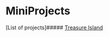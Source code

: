 # MiniProjects
[List of projects]#####
[Treasure Island](https://github.com/amlanacharya/MiniProjects/blob/main/treasureisland.py)
